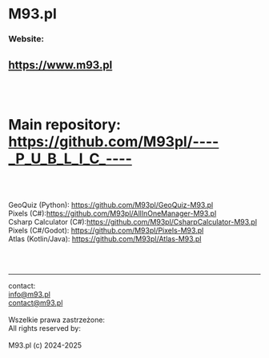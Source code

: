 # M93.pl

### Website:
## https://www.m93.pl

<br><br>
# Main repository: https://github.com/M93pl/----_P_U_B_L_I_C_----

<br><br>

GeoQuiz (Python): https://github.com/M93pl/GeoQuiz-M93.pl<br>
Pixels (C#):https://github.com/M93pl/AllInOneManager-M93.pl<br>
Csharp Calculator (C#):https://github.com/M93pl/CsharpCalculator-M93.pl<br>
Pixels (C#/Godot): https://github.com/M93pl/Pixels-M93.pl<br>
Atlas (Kotlin/Java): https://github.com/M93pl/Atlas-M93.pl<br>

<br><br>

----------------------
contact:<br>
info@m93.pl<br>
contact@m93.pl<br><br>
Wszelkie prawa zastrzeżone:<br>
All rights reserved by:<br><br>
M93.pl (c) 2024-2025